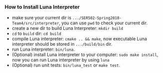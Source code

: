 ### How to Install Luna Interpreter

- make sure your current dir is `.../SER502-Spring2018-Team4/src/interpreter`, you can use `pwd` to check your current dir.
- create a new dir to build Luna Interpreter: `mkdir build`
- `cd` to `build` dir: `cd build`
- compile Luna interpreter: `cmake .. && make`, now executable Luna interpreter should be stored in `.../build/bin` dir.
- run Luna interpreter: `bin/luna`.
- (Optional) install Luna interpreter to your computer: `sudo make install`, now you can run Luna interpreter by using `luna`
- (Optional) run unit tests: `bin/luna_test` or `make test`.

